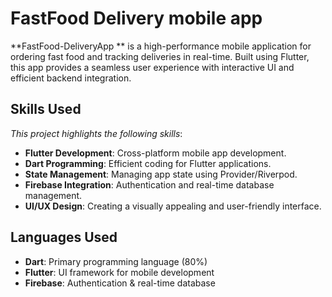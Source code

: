 # FastFood Delivery mobile app

**FastFood-DeliveryApp ** is a high-performance mobile application for ordering fast food and tracking deliveries in real-time. Built using Flutter, this app provides a seamless user experience with interactive UI and efficient backend integration.

## Skills Used

*This project highlights the following skills*:

- **Flutter Development**: Cross-platform mobile app development.
- **Dart Programming**: Efficient coding for Flutter applications.
- **State Management**: Managing app state using Provider/Riverpod.
- **Firebase Integration**: Authentication and real-time database management.
- **UI/UX Design**: Creating a visually appealing and user-friendly interface.




## Languages Used

- **Dart**: Primary programming language (80%)
- **Flutter**: UI framework for mobile development
- **Firebase**: Authentication & real-time database


